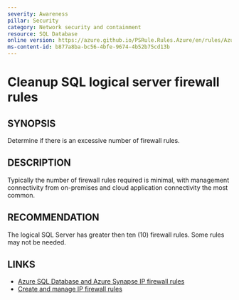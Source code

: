 ```yaml
---
severity: Awareness
pillar: Security
category: Network security and containment
resource: SQL Database
online version: https://azure.github.io/PSRule.Rules.Azure/en/rules/Azure.SQL.FirewallRuleCount/
ms-content-id: b877a8ba-bc56-4bfe-9674-4b52b75cd13b
---
```


# Cleanup SQL logical server firewall rules

## SYNOPSIS

Determine if there is an excessive number of firewall rules.

## DESCRIPTION

Typically the number of firewall rules required is minimal, with management connectivity from on-premises and cloud application connectivity the most common.

## RECOMMENDATION

The logical SQL Server has greater then ten (10) firewall rules.
Some rules may not be needed.

## LINKS

- [Azure SQL Database and Azure Synapse IP firewall rules](https://learn.microsoft.com/azure/azure-sql/database/firewall-configure)
- [Create and manage IP firewall rules](https://learn.microsoft.com/azure/azure-sql/database/firewall-configure#create-and-manage-ip-firewall-rules)
